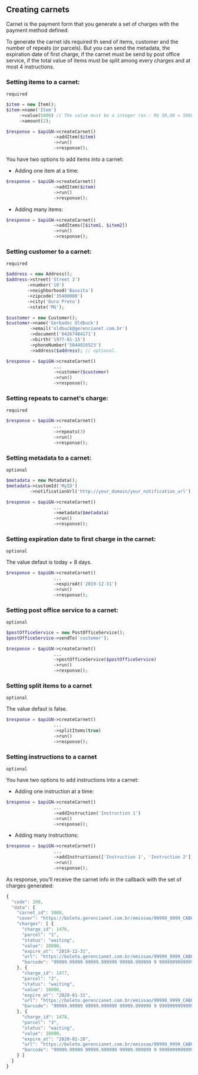 ## Creating carnets ##

Carnet is the payment form that you generate a set of charges with the payment method defined.

To generate the carnet ids required th send of items, customer and the number of repeats (or parcels). But you can send the metadata, the expiration date of first charge, if the carnet must be send by post office service, if the total value of items must be split among every charges and at most 4 instructions.

### Setting items to a carnet:
`required`
```php
$item = new Item();
$item->name('Item')
     ->value(5000) // The value must be a integer (ex.: R$ 50,00 = 5000)
     ->amount(2);

$response = $apiGN->createCarnet()
                  ->addItem($item)
                  ->run()
                  ->response();
```

You have two options to add items into a carnet:

* Adding one item at a time:
```php
$response = $apiGN->createCarnet()
                  ->addItem($item)
                  ->run()
                  ->response();
```

* Adding many items:
```php
$response = $apiGN->createCarnet()
                  ->addItems([$item1, $item2])
                  ->run()
                  ->response();
```

### Setting customer to a carnet:
`required`
```php
$address = new Address();
$address->street('Street 3')
        ->number('10')
        ->neighborhood('Bauxita')
        ->zipcode('35400000')
        ->city('Ouro Preto')
        ->state('MG');

$customer = new Customer();
$customer->name('Gorbadoc Oldbuck')
         ->email('oldbuck@gerencianet.com.br')
         ->document('04267484171')
         ->birth('1977-01-15')
         ->phoneNumber('5044916523')
         ->address($address); // optional.

$response = $apiGN->createCarnet()
                  ...
                  ->customer($customer)
                  ->run()
                  ->response();
```

### Setting repeats to carnet's charge:
`required`
```php
$response = $apiGN->createCarnet()
                  ...
                  ->repeats(3)
                  ->run()
                  ->response();
```

### Setting metadata to a carnet:
`optional`
```php
$metadata = new Metadata();
$metadata->customId('MyID')
         ->notificationUrl('http://your_domain/your_notification_url');

$response = $apiGN->createCarnet()
                  ...
                  ->metadata($metadata)
                  ->run()
                  ->response();
```

### Setting expiration date to first charge in the carnet:
`optional`

The value defaut is today + 8 days.

```php
$response = $apiGN->createCarnet()
                  ...
                  ->expireAt('2019-12-31')
                  ->run()
                  ->response();
```

### Setting post office service to a carnet:
`optional`
```php
$postOfficeService = new PostOfficeService();
$postOfficeService->sendTo('customer');

$response = $apiGN->createCarnet()
                  ...
                  ->postOfficeService($postOfficeService)
                  ->run()
                  ->response();
```

### Setting split items to a carnet
`optional`

The value defaut is false.

```php
$response = $apiGN->createCarnet()
                  ...
                  ->splitItems(true)
                  ->run()
                  ->response();
```

### Setting instructions to a carnet
`optional`

You have two options to add instructions into a carnet:

* Adding one instruction at a time:
```php
$response = $apiGN->createCarnet()
                  ...
                  ->addInstruction('Instruction 1')
                  ->run()
                  ->response();
```

* Adding many instructions:
```php
$response = $apiGN->createCarnet()
                  ...
                  ->addInstructions(['Instruction 1', 'Instruction 2'])
                  ->run()
                  ->response();
```

As response, you'll receive the carnet info in the callback with the set of charges generated:

```js
{
  "code": 200,
  "data": {
    "carnet_id": 3000,
    "cover": "https://boleto.gerencianet.com.br/emissao/99999_9999_CABO1/A5CC-99999-99999-LOSI5/99999-99999-LOSI5",
    "charges": [ {
      "charge_id": 1476,
      "parcel": "1",
      "status": "waiting",
      "value": 10000,
      "expire_at": "2019-12-31",
      "url": "https://boleto.gerencianet.com.br/emissao/99999_9999_CABO1/A5CL-99999-99999-LOSI5/99999-99999-LOSI5",
      "barcode": "99999.99999 99999.999999 99999.999999 9 99999999999999"
    }, {
      "charge_id": 1477,
      "parcel": "2",
      "status": "waiting",
      "value": 10000,
      "expire_at": "2020-01-31",
      "url": "https://boleto.gerencianet.com.br/emissao/99999_9999_CABO1/A5CL-99999-99999-LOSI5/99999-99999-FOHI3",
      "barcode": "99999.99999 99999.999999 99999.999999 9 99999999999999"
    }, {
      "charge_id": 1478,
      "parcel": "3",
      "status": "waiting",
      "value": 10000,
      "expire_at": "2020-02-28",
      "url": "https://boleto.gerencianet.com.br/emissao/99999_9999_CABO1/A5CL-99999-99999-LOSI5/99999-99999-SERMEH7",
      "barcode": "99999.99999 99999.999999 99999.999999 9 99999999999999"
    } ]
  }
}
```